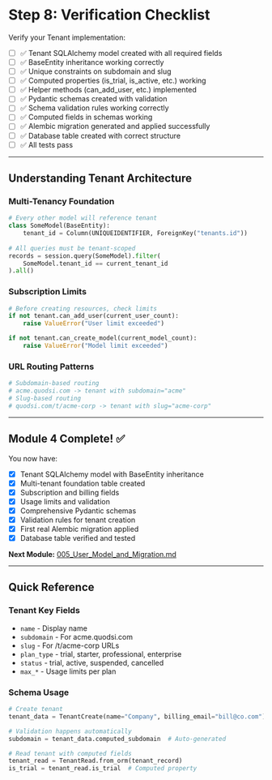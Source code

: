 # Step 8: Verification Checklist

Verify your Tenant implementation:

- [ ] ✅ Tenant SQLAlchemy model created with all required fields
- [ ] ✅ BaseEntity inheritance working correctly
- [ ] ✅ Unique constraints on subdomain and slug
- [ ] ✅ Computed properties (is_trial, is_active, etc.) working
- [ ] ✅ Helper methods (can_add_user, etc.) implemented
- [ ] ✅ Pydantic schemas created with validation
- [ ] ✅ Schema validation rules working correctly
- [ ] ✅ Computed fields in schemas working
- [ ] ✅ Alembic migration generated and applied successfully
- [ ] ✅ Database table created with correct structure
- [ ] ✅ All tests pass

---

## Understanding Tenant Architecture

### Multi-Tenancy Foundation
```python
# Every other model will reference tenant
class SomeModel(BaseEntity):
    tenant_id = Column(UNIQUEIDENTIFIER, ForeignKey("tenants.id"))
    
# All queries must be tenant-scoped
records = session.query(SomeModel).filter(
    SomeModel.tenant_id == current_tenant_id
).all()
```

### Subscription Limits
```python
# Before creating resources, check limits
if not tenant.can_add_user(current_user_count):
    raise ValueError("User limit exceeded")

if not tenant.can_create_model(current_model_count):
    raise ValueError("Model limit exceeded")
```

### URL Routing Patterns
```python
# Subdomain-based routing
# acme.quodsi.com -> tenant with subdomain="acme"
# Slug-based routing  
# quodsi.com/t/acme-corp -> tenant with slug="acme-corp"
```

---

## Module 4 Complete! ✅

You now have:
- [x] Tenant SQLAlchemy model with BaseEntity inheritance
- [x] Multi-tenant foundation table created
- [x] Subscription and billing fields
- [x] Usage limits and validation
- [x] Comprehensive Pydantic schemas
- [x] Validation rules for tenant creation
- [x] First real Alembic migration applied
- [x] Database table verified and tested

**Next Module:** [005_User_Model_and_Migration.md](./005_User_Model_and_Migration.md)

---

## Quick Reference

### Tenant Key Fields
- `name` - Display name
- `subdomain` - For acme.quodsi.com
- `slug` - For /t/acme-corp URLs
- `plan_type` - trial, starter, professional, enterprise
- `status` - trial, active, suspended, cancelled
- `max_*` - Usage limits per plan

### Schema Usage
```python
# Create tenant
tenant_data = TenantCreate(name="Company", billing_email="bill@co.com")

# Validation happens automatically
subdomain = tenant_data.computed_subdomain  # Auto-generated

# Read tenant with computed fields
tenant_read = TenantRead.from_orm(tenant_record)
is_trial = tenant_read.is_trial  # Computed property
```
